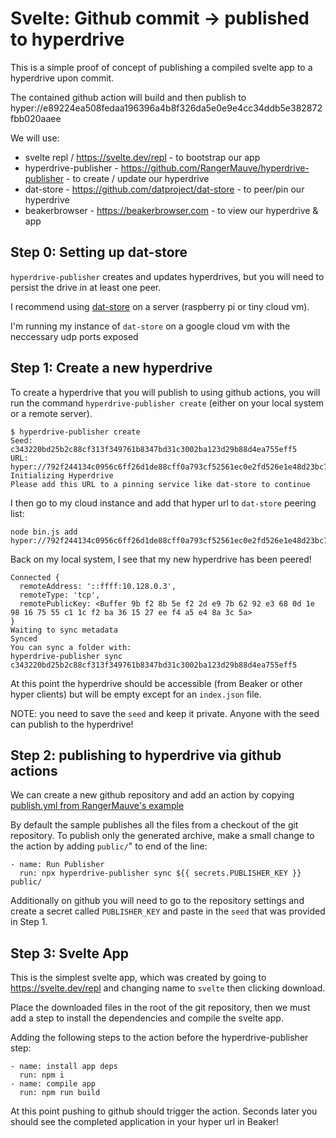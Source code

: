 # Svelte: Github commit -> published to hyperdrive

This is a simple proof of concept of publishing a compiled svelte app to a hyperdrive upon commit.

The contained github action will build and then publish to hyper://e89224ea508fedaa196396a4b8f326da5e0e9e4cc34ddb5e382872fbb020aaee

We will use:

 - svelte repl / https://svelte.dev/repl - to bootstrap our app
 - hyperdrive-publisher - https://github.com/RangerMauve/hyperdrive-publisher - to create / update our hyperdrive
 - dat-store - https://github.com/datproject/dat-store - to peer/pin our hyperdrive
 - beakerbrowser - https://beakerbrowser.com - to view our hyperdrive & app

## Step 0: Setting up dat-store

`hyperdrive-publisher` creates and updates hyperdrives, but you will need to persist the drive in at least one peer.

I recommend using [dat-store](https://github.com/datproject/dat-store) on a server (raspberry pi or tiny cloud vm).

I'm running my instance of `dat-store` on a google cloud vm with the neccessary udp ports exposed

## Step 1: Create a new hyperdrive

To create a hyperdrive that you will publish to using github actions, you will run the command `hyperdrive-publisher create` (either on your local system or a remote server).

    $ hyperdrive-publisher create
    Seed:
    c343220bd25b2c88cf313f349761b8347bd31c3002ba123d29b88d4ea755eff5
    URL:
    hyper://792f244134c0956c6ff26d1de88cff0a793cf52561ec0e2fd526e1e48d23bc76
    Initializing Hyperdrive
    Please add this URL to a pinning service like dat-store to continue 
   
I then go to my cloud instance and add that hyper url to `dat-store` peering list:

    node bin.js add hyper://792f244134c0956c6ff26d1de88cff0a793cf52561ec0e2fd526e1e48d23bc76

Back on my local system, I see that my new hyperdrive has been peered!

    Connected {
      remoteAddress: '::ffff:10.128.0.3',
      remoteType: 'tcp',
      remotePublicKey: <Buffer 9b f2 8b 5e f2 2d e9 7b 62 92 e3 68 0d 1e 98 16 75 55 c1 1c f2 ba 36 15 27 ee f4 a5 e4 8a 3c 5a>
    }
    Waiting to sync metadata
    Synced
    You can sync a folder with:
    hyperdrive-publisher sync c343220bd25b2c88cf313f349761b8347bd31c3002ba123d29b88d4ea755eff5

At this point the hyperdrive should be accessible (from Beaker or other hyper clients) but will be empty except for an `index.json` file.

NOTE: you need to save the `seed` and keep it private.  Anyone with the seed can publish to the hyperdrive!

## Step 2: publishing to hyperdrive via github actions

We can create a new github repository and add an action by copying [publish.yml from RangerMauve's example](https://github.com/RangerMauve/hyperdrive-publisher-example/blob/default/.github/workflows/publish.yml)

By default the sample publishes all the files from a checkout of the git repository.  To publish only the generated archive, make a small change to the action by adding `public/`" to end of the line:

    - name: Run Publisher
      run: npx hyperdrive-publisher sync ${{ secrets.PUBLISHER_KEY }} public/

Additionally on github you will need to go to the repository settings and create a secret called `PUBLISHER_KEY` and paste in the `seed` that was provided in Step 1.

## Step 3: Svelte App

This is the simplest svelte app, which was created by going to https://svelte.dev/repl and changing name to `svelte` then clicking download.

Place the downloaded files in the root of the git repository, then we must add a step to install the dependencies and compile the svelte app.

Adding the following steps to the action before the hyperdrive-publisher step:

    - name: install app deps
      run: npm i
    - name: compile app
      run: npm run build

At this point pushing to github should trigger the action.  Seconds later you should see the completed application in your hyper url in Beaker!

